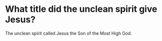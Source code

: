 # What title did the unclean spirit give Jesus?

The unclean spirit called Jesus the Son of the Most High God.
